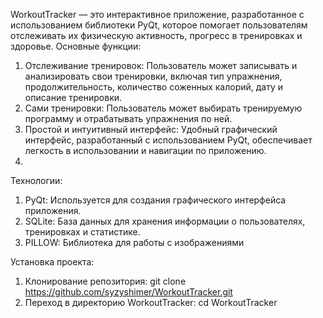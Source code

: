WorkoutTracker  — это интерактивное приложение, разработанное с использованием библиотеки PyQt, которое помогает пользователям отслеживать их физическую активность, прогресс в тренировках и здоровье. 
Основные функции:
1. Отслеживание тренировок: Пользователь может записывать и анализировать свои тренировки, включая тип упражнения, продолжительность, количество соженных калорий, дату и описание тренировки.
2. Сами тренировки: Пользователь может выбирать тренируемую программу и отрабатывать упражнения по ней.
3. Простой и интуитивный интерфейс: Удобный графический интерфейс, разработанный с использованием PyQt, обеспечивает легкость в использовании и навигации по приложению.
4. 
Технологии:
1. PyQt: Используется для создания графического интерфейса приложения.
2. SQLite: База данных для хранения информации о пользователях, тренировках и статистике.
3. PILLOW: Библиотека для работы с изображениями


Установка проекта:
1. Клонирование репозитория: git clone https://github.com/syzyshimer/WorkoutTracker.git
2. Переход в директорию WorkoutTracker: cd WorkoutTracker
